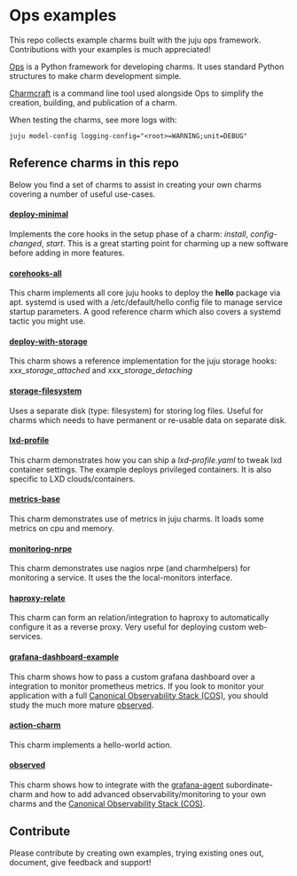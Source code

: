 # Ops examples
This repo collects example charms built with the juju ops framework. Contributions with your examples is much appreciated!

[Ops](https://ops.readthedocs.io/en/latest/) is a Python framework for developing charms. It uses standard Python structures to make charm development simple.

[Charmcraft](https://github.com/canonical/charmcraft) is a command line tool used alongside Ops to simplify the creation, building, and publication of a charm.

When testing the charms, see more logs with:

    juju model-config logging-config="<root>=WARNING;unit=DEBUG"

## Reference charms  in this repo

Below you find a set of charms to assist in creating your own charms covering a number of useful use-cases.

#### [deploy-minimal](deploy-minimal)
Implements the core hooks in the setup phase of a charm: *install*, *config-changed*, *start*. This is a great starting point for charming up a new software before adding in more features.

#### [corehooks-all](corehooks-all)
This charm implements all core juju hooks to deploy the **hello** package via apt. 
systemd is used with a /etc/default/hello config file to manage service startup parameters. A good reference charm which also  covers a systemd tactic you might use.

#### [deploy-with-storage](deploy-with-storage)
This charm shows a reference implementation for the juju storage hooks: *xxx_storage_attached* and *xxx_storage_detaching*

#### [storage-filesystem](storage-filesystem)
Uses a separate disk (type: filesystem) for storing log files. 
Useful for charms which needs to have permanent or re-usable data on separate disk.

#### [lxd-profile](lxd-profile)
This charm demonstrates how you can ship a *lxd-profile.yaml* to tweak lxd container settings. 
The example deploys privileged containers. It is also specific to LXD clouds/containers.

#### [metrics-base](metrics-base)
This charm demonstrates use of metrics in juju charms.
It loads some metrics on cpu and memory.

#### [monitoring-nrpe](monitoring-nrpe)
This charm demonstrates use nagios nrpe (and charmhelpers) for monitoring a service.
It uses the the local-monitors interface.

#### [haproxy-relate](haproxy-relate)
This charm can form an relation/integration to haproxy to automatically configure it as a reverse proxy. Very useful for deploying custom web-services.

#### [grafana-dashboard-example](grafana-dashboard-example)
This charm shows how to pass a custom grafana dashboard over a integration to monitor prometheus metrics. If you look to monitor your application with a full [Canonical Observability Stack (COS)](https://charmhub.io/cos-lite), you should study the much more mature [observed](observed).

#### [action-charm](action-charm)
This charm implements a hello-world action.

#### [observed](observed)
This charm shows how to integrate with the [grafana-agent](https://charmhub.io/grafana-agent) subordinate-charm and how to add advanced observability/monitoring to your own charms and the [Canonical Observability Stack (COS)](https://charmhub.io/cos-lite).

## Contribute
Please contribute by creating own examples, trying existing ones out, document, give feedback and support!
